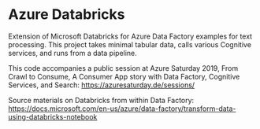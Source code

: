 # Azure Databricks
Extension of Microsoft Databricks for Azure Data Factory examples for text processing. This project takes minimal tabular data, calls various Cognitive services, and runs from a data pipeline.

This code accompanies a public session at Azure Saturday 2019, From Crawl to Consume, A Consumer App story with Data Factory, Cognitive Services, and Search:
https://azuresaturday.de/sessions/

Source materials on Databricks from within Data Factory:
https://docs.microsoft.com/en-us/azure/data-factory/transform-data-using-databricks-notebook
